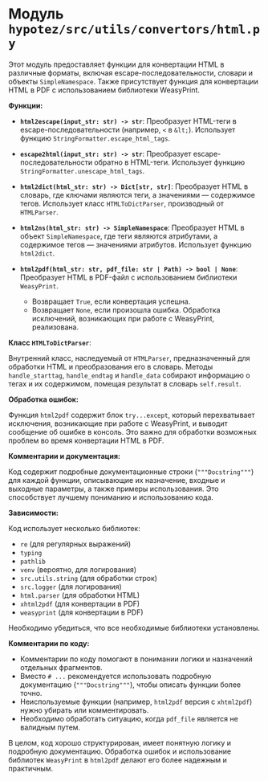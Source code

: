 # Модуль `hypotez/src/utils/convertors/html.py`

Этот модуль предоставляет функции для конвертации HTML в различные форматы, включая escape-последовательности, словари и объекты `SimpleNamespace`. Также присутствует функция для конвертации HTML в PDF с использованием библиотеки WeasyPrint.

**Функции:**

* **`html2escape(input_str: str) -> str`**: Преобразует HTML-теги в escape-последовательности (например, `<` в `&lt;`). Использует функцию `StringFormatter.escape_html_tags`.

* **`escape2html(input_str: str) -> str`**: Преобразует escape-последовательности обратно в HTML-теги. Использует функцию `StringFormatter.unescape_html_tags`.

* **`html2dict(html_str: str) -> Dict[str, str]`**: Преобразует HTML в словарь, где ключами являются теги, а значениями — содержимое тегов.  Использует класс `HTMLToDictParser`, производный от `HTMLParser`.

* **`html2ns(html_str: str) -> SimpleNamespace`**: Преобразует HTML в объект `SimpleNamespace`, где теги являются атрибутами, а содержимое тегов — значениями атрибутов.  Использует функцию `html2dict`.

* **`html2pdf(html_str: str, pdf_file: str | Path) -> bool | None`**: Преобразует HTML в PDF-файл с использованием библиотеки `WeasyPrint`.
   - Возвращает `True`, если конвертация успешна.
   - Возвращает `None`, если произошла ошибка. Обработка исключений, возникающих при работе с WeasyPrint, реализована.


**Класс `HTMLToDictParser`**:

Внутренний класс, наследуемый от `HTMLParser`, предназначенный для обработки HTML и преобразования его в словарь.  Методы `handle_starttag`, `handle_endtag` и `handle_data` собирают информацию о тегах и их содержимом, помещая результат в словарь `self.result`.


**Обработка ошибок:**

Функция `html2pdf` содержит блок `try...except`, который перехватывает исключения, возникающие при работе с WeasyPrint, и выводит сообщение об ошибке в консоль.  Это важно для обработки возможных проблем во время конвертации HTML в PDF.

**Комментарии и документация:**

Код содержит подробные документационные строки (`"""Docstring"""`) для каждой функции, описывающие их назначение, входные и выходные параметры, а также примеры использования. Это способствует лучшему пониманию и использованию кода.

**Зависимости:**

Код использует несколько библиотек:

* `re` (для регулярных выражений)
* `typing`
* `pathlib`
* `venv` (вероятно, для логирования)
* `src.utils.string` (для обработки строк)
* `src.logger` (для логирования)
* `html.parser` (для обработки HTML)
* `xhtml2pdf` (для конвертации в PDF)
* `weasyprint` (для конвертации в PDF)

Необходимо убедиться, что все необходимые библиотеки установлены.


**Комментарии по коду:**

* Комментарии по коду помогают в понимании логики и назначений отдельных фрагментов.
* Вместо `# ...` рекомендуется использовать подробную документацию (`"""Docstring"""`), чтобы описать функции более точно.
* Неиспользуемые функции (например, `html2pdf` версия с `xhtml2pdf`) нужно убирать или комментировать.
* Необходимо обработать ситуацию, когда `pdf_file` является не валидным путем.


В целом, код хорошо структурирован, имеет понятную логику и подробную документацию.  Обработка ошибок и использование библиотек `WeasyPrint` в `html2pdf` делают его более надежным и практичным.